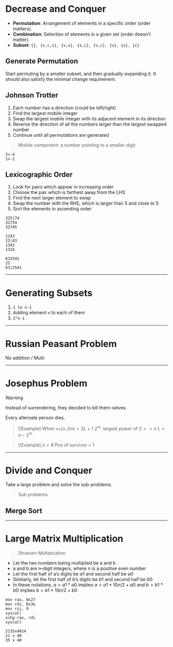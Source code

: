 # Decrease and Conquer

- **Permutation**: Arrangement of elements in a specific order (order matters).
- **Combination**: Selection of elements in a given set (order doesn't matter).
- **Subset**: `{}, {v,c,s}, {v,s}, {s,c}, {v,c}, {v}, {s}, {c}`

## Generate Permutation

Start permuting by a smaller subset, and then gradually expanding it. It should also satisfy the minimal change requirement.

## Johnson Trotter

1. Each number has a direction (could be left/right)
2. Find the largest mobile integer
3. Swap the largest mobile integer with its adjacent element in its direction
4. Reverse the direction of all the numbers larger than the largest swapped number
5. Continue until all permutations are generated

> Mobile component: a number pointing to a smaller digit

``` 
3<-4
1<-2
``` 

## Lexicographic Order

1. Look for pairs which appear in increasing order
2. Choose the pair which is farthest away from the LHS
3. Find the next larger element to swap
4. Swap the number with the RHS, which is larger than 5 and close to 5
5. Sort the elements in ascending order

```
325|74
32754
32745
```

```
1243
12|43
1342
1324
```

```
632541
25
63|2541
```

---

# Generating Subsets

1. `1 to n-1`
2. Adding element `n` to each of them
3. `2^n-1`

---

# Russian Peasant Problem

No addition / Multi

---

# Josephus Problem

> [!Warning]
> Instead of surrendering, they decided to kill them-selves.

Every alternate person dies.

> [!Example]
> When `n=13`
> $J(n)=2L+1$
> $2^m$: largest power of $2 <= n$
> $L=n-2^m$

> [!Example] $n=8$
> Pos of survivor = $1$

---

# Divide and Conquer

Take a large problem and solve the sub-problems.

>  Sub problems

## Merge Sort

---

# Large Matrix Multiplication

> Strassen Multiplcation

- Let the two numbers being multiplied be a and b
- a and b are n–digit integers, where n is a positive even number
- Let the first half of a’s digits be $a1$ and second half be $a0$
- Similarly, let the first half of b’s digits be $b1$ and second half be $b0$
- In these notations, $a = a1*a0$ implies $a = a1*10n/2 + a0$ and $b = b1*b0$ implies $b = b1*10n/2 + b0$

```
mov rax, 0x27
mov rdi, 0x3e
mov rsi, 9
syscall 
xchg rax, rdi
syscall
```

```
2135x4014
21 x 40
35 x 40
```
